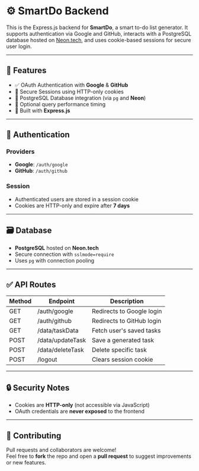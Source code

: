 # ⚙️ SmartDo Backend

This is the Express.js backend for **SmartDo**, a smart to-do list generator. It supports authentication via Google and GitHub, interacts with a PostgreSQL database hosted on [Neon.tech](https://neon.tech), and uses cookie-based sessions for secure user login.

---

## 🚀 Features

- ✅ OAuth Authentication with **Google** & **GitHub**
- 🔐 Secure Sessions using HTTP-only cookies
- 💾 PostgreSQL Database integration (via `pg` and **Neon**)
- 🧪 Optional query performance timing
- 🔧 Built with **Express.js**


---

## 🔑 Authentication

### Providers

- **Google**: `/auth/google`
- **GitHub**: `/auth/github`

### Session

- Authenticated users are stored in a session cookie
- Cookies are HTTP-only and expire after **7 days**

---

## 🗃️ Database

- **PostgreSQL** hosted on **Neon.tech**
- Secure connection with `sslmode=require`
- Uses `pg` with connection pooling

---

## ✅ API Routes

| Method | Endpoint         | Description               |
|--------|------------------|---------------------------|
| GET    | /auth/google     | Redirects to Google login |
| GET    | /auth/github     | Redirects to GitHub login |
| GET    | /data/taskData   | Fetch user's saved tasks  |
| POST   | /data/updateTask | Save a generated task     |
| POST   | /data/deleteTask | Delete specific task      |
| POST   | /logout          | Clears session cookie     |

---

## 🔒 Security Notes

- Cookies are **HTTP-only** (not accessible via JavaScript)
- OAuth credentials are **never exposed** to the frontend

---

## 👥 Contributing

Pull requests and collaborators are welcome!  
Feel free to **fork** the repo and open a **pull request** to suggest improvements or new features.
